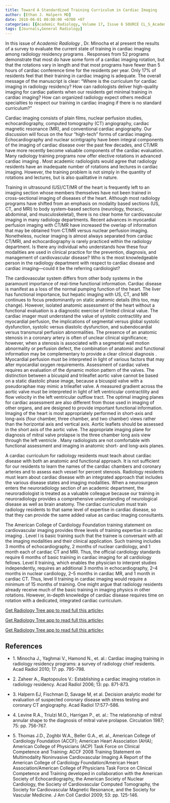 ```yaml
---
title: Toward A Standardized Training Curriculum in Cardiac Imaging
author: [Ethan J. Halpern MD]
date: 2010-06-01 00:00:00 +0700 +07
categories: [{Academic Radiology, Volume 17, Issue 6 SOURCE CL_S_AcademicRadiologyVolume17Issue6 1}]
tags: [Journals,General Radiology]
---
```

In this issue of _Academic Radiology_ , Dr. Minocha et al present the results of a survey to evaluate the current state of training in cardiac imaging among radiology residency programs . Responses from 52 programs demonstrate that most do have some form of a cardiac imaging rotation, but that the rotations vary in length and that most programs have fewer than 5 hours of cardiac conference time for the residents per year. Only 17% of residents feel that their training in cardiac imaging is adequate. The overall message of the manuscript is clear: “Where is the curriculum for cardiac imaging in radiology residency? How can radiologists deliver high-quality imaging for cardiac patients when our residents get minimal training in cardiac imaging? How can organized radiology expect others medical specialties to respect our training in cardiac imaging if there is no standard curriculum?”

Cardiac imaging consists of plain films, nuclear perfusion studies, echocardiography, computed tomography (CT) angiography, cardiac magnetic resonance (MR), and conventional cardiac angiography. Our discussion will focus on the four “high-tech” forms of cardiac imaging. Echocardiography and nuclear scintigraphy have been integral components of the imaging of cardiac disease over the past few decades, and CT/MR have more recently become valuable components of the cardiac evaluation. Many radiology training programs now offer elective rotations in advanced cardiac imaging . Most academic radiologists would agree that radiology residents have an inadequate number of rotations and lectures in cardiac imaging. However, the training problem is not simply in the quantity of rotations and lectures, but is also qualitative in nature.

Training in ultrasound (US)/CT/MR of the heart is frequently left to an imaging section whose members themselves have not been trained in cross-sectional imaging of diseases of the heart. Although most radiology programs have shifted from an emphasis on modality based sections (US, CT, and MRI) to body system–based sections (neurology, thoracic, abdominal, and musculoskeletal), there is no clear home for cardiovascular imaging in many radiology departments. Recent advances in myocardial perfusion imaging with CT/MR have increased the overlap of information that may be obtained from CT/MR versus nuclear perfusion imaging. Nonetheless, nuclear imaging is almost always separated from cardiac CT/MRI, and echocardiography is rarely practiced within the radiology department. Is there any individual who understands how these four modalities are used in clinical practice for the prevention, diagnosis, and management of cardiovascular disease? Who is the most knowledgeable person in the radiology department with respect to cardiac disease and cardiac imaging—could it be the referring cardiologist?

The cardiovascular system differs from other body systems in the paramount importance of real-time functional information. Cardiac disease is manifest as a loss of the normal pumping function of the heart. The liver has functional importance, but hepatic imaging with US, CT, and MR continues to focus predominantly on static anatomic details (this too, may change). However, isolated anatomic assessment of the heart without a functional evaluation is a diagnostic exercise of limited clinical value. The cardiac imager must understand the value of systolic contractility and myocardial perfusion, the implications of segmental versus global systolic dysfunction, systolic versus diastolic dysfunction, and subendocardial versus transmural perfusion abnormalities. The presence of an anatomic stenosis in a coronary artery is often of unclear clinical significance; however, when a stenosis is associated with a segmental wall motion abnormality or perfusion defect, the combination of anatomic and functional information may be complementary to provide a clear clinical diagnosis . Myocardial perfusion must be interpreted in light of various factors that may alter myocardial oxygen requirements. Assessment of cardiac valves requires an evaluation of the dynamic motion pattern of the valves. The distinction between a bicuspid and trileaflet aortic valve cannot be based on a static diastolic phase image, because a bicuspid valve with a pseudoraphae may mimic a trileaflet valve. A measured gradient across the aortic valve must be interpreted in light of left ventricular contractility and flow velocity in the left ventricular outflow tract. The optimal imaging planes for cardiac assessment are also different from those used in imaging of other organs, and are designed to provide important functional information. Imaging of the heart is most appropriately performed in short-axis and long-axis (four chamber, three chamber, and two chamber) views rather than the horizontal axis and vertical axis. Aortic leaflets should be assessed in the short axis of the aortic valve. The appropriate imaging plane for diagnosis of mitral valve prolapse is the three chamber long axis view through the left ventricle . Many radiologists are not comfortable with functional assessment and imaging in anatomic short- and long-axis planes.

A cardiac curriculum for radiology residents must teach about cardiac disease with both an anatomic and functional approach. It is not sufficient for our residents to learn the names of the cardiac chambers and coronary arteries and to assess each vessel for percent stenosis. Radiology residents must learn about cardiac disease with an integrated approach that includes the various disease states and imaging modalities. When a neurosurgeon enters the neuroradiology section of an academic department, the neuroradiologist is treated as a valuable colleague because our training in neuroradiology provides a comprehensive understanding of neurological disease as well as brain anatomy. The cardiac curriculum must train radiology residents to that same level of expertise in cardiac disease, so that they can provide the same added value as cardiac imaging consultants.

The American College of Cardiology Foundation training statement on cardiovascular imaging provides three levels of training expertise in cardiac imaging . Level I is basic training such that the trainee is conversant with all the imaging modalities and their clinical application. Such training includes 3 months of echocardiography, 2 months of nuclear cardiology, and 1 month each of cardiac CT and MRI. Thus, the official cardiology standards require 6 months of basic training in cardiac imaging for all cardiology fellows. Level II training, which enables the physician to interpret studies independently, requires an additional 3 months in echocardiography, 2–4 months in nuclear cardiology, 2–5 months in cardiac MR, and 1 month in cardiac CT. Thus, level II training in cardiac imaging would require a minimum of 15 months of training. One might argue that radiology residents already receive much of the basic training in imaging physics in other rotations. However, in-depth knowledge of cardiac disease requires time on rotation with a dedicated, integrated cardiac curriculum.

[Get Radiology Tree app to read full this article<](https://clinicalpub.com/app)

[Get Radiology Tree app to read full this article<](https://clinicalpub.com/app)

[Get Radiology Tree app to read full this article<](https://clinicalpub.com/app)

## References

- 1\. Minocha J., Yaghmai V., Hamond N., et. al.: Cardiac imaging training in radiology residency programs: a survey of radiology chief residents. Acad Radiol 2010; 17: pp. 795-798.


- 2\. Zaheer A., Raptopoulos V.: Establishing a cardiac imaging rotation in radiology residency. Acad Radiol 2006; 13: pp. 871-873.


- 3\.  Halpern EJ, Fischman D, Savage M, et al. Decision analytic model for evaluation of suspected coronary disease with stress testing and coronary CT angiography. Acad Radiol 17:577–586.


- 4\. Levine R.A., Triulzi M.O., Harrigan P., et. al.: The relationship of mitral annular shape to the diagnosis of mitral valve prolapse. Circulation 1987; 75: pp. 756-767.


- 5\. Thomas J.D., Zoghbi W.A., Beller G.A., et. al., American College of Cardiology Foundation (ACCF); American Heart Association (AHA); American College of Physicians (ACP) Task Force on Clinical Competence and Training: ACCF 2008 Training Statement on Multimodality Noninvasive Cardiovascular Imaging A Report of the American College of Cardiology Foundation/American Heart Association/American College of Physicians Task Force on Clinical Competence and Training developed in collaboration with the American Society of Echocardiography, the American Society of Nuclear Cardiology, the Society of Cardiovascular Computed Tomography, the Society for Cardiovascular Magnetic Resonance, and the Society for Vascular Medicine. J Am Coll Cardiol 2009; 53: pp. 125-146.
